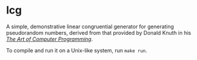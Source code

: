 # lcg

A simple, demonstrative linear congruential generator for generating pseudorandom numbers, derived from that provided by Donald Knuth in his _[The Art of Computer Programming](https://cs.stanford.edu/~knuth/taocp.html)_.

To compile and run it on a Unix-like system, run `make run`.
